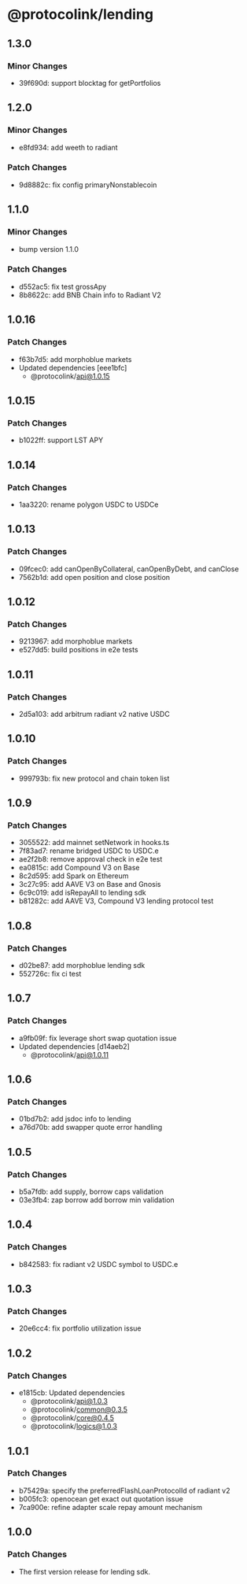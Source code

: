 # @protocolink/lending

## 1.3.0

### Minor Changes

- 39f690d: support blocktag for getPortfolios

## 1.2.0

### Minor Changes

- e8fd934: add weeth to radiant

### Patch Changes

- 9d8882c: fix config primaryNonstablecoin

## 1.1.0

### Minor Changes

- bump version 1.1.0

### Patch Changes

- d552ac5: fix test grossApy
- 8b8622c: add BNB Chain info to Radiant V2

## 1.0.16

### Patch Changes

- f63b7d5: add morphoblue markets
- Updated dependencies [eee1bfc]
  - @protocolink/api@1.0.15

## 1.0.15

### Patch Changes

- b1022ff: support LST APY

## 1.0.14

### Patch Changes

- 1aa3220: rename polygon USDC to USDCe

## 1.0.13

### Patch Changes

- 09fcec0: add canOpenByCollateral, canOpenByDebt, and canClose
- 7562b1d: add open position and close position

## 1.0.12

### Patch Changes

- 9213967: add morphoblue markets
- e527dd5: build positions in e2e tests

## 1.0.11

### Patch Changes

- 2d5a103: add arbitrum radiant v2 native USDC

## 1.0.10

### Patch Changes

- 999793b: fix new protocol and chain token list

## 1.0.9

### Patch Changes

- 3055522: add mainnet setNetwork in hooks.ts
- 7f83ad7: rename bridged USDC to USDC.e
- ae2f2b8: remove approval check in e2e test
- ea0815c: add Compound V3 on Base
- 8c2d595: add Spark on Ethereum
- 3c27c95: add AAVE V3 on Base and Gnosis
- 6c9c019: add isRepayAll to lending sdk
- b81282c: add AAVE V3, Compound V3 lending protocol test

## 1.0.8

### Patch Changes

- d02be87: add morphoblue lending sdk
- 552726c: fix ci test

## 1.0.7

### Patch Changes

- a9fb09f: fix leverage short swap quotation issue
- Updated dependencies [d14aeb2]
  - @protocolink/api@1.0.11

## 1.0.6

### Patch Changes

- 01bd7b2: add jsdoc info to lending
- a76d70b: add swapper quote error handling

## 1.0.5

### Patch Changes

- b5a7fdb: add supply, borrow caps validation
- 03e3fb4: zap borrow add borrow min validation

## 1.0.4

### Patch Changes

- b842583: fix radiant v2 USDC symbol to USDC.e

## 1.0.3

### Patch Changes

- 20e6cc4: fix portfolio utilization issue

## 1.0.2

### Patch Changes

- e1815cb: Updated dependencies
  - @protocolink/api@1.0.3
  - @protocolink/common@0.3.5
  - @protocolink/core@0.4.5
  - @protocolink/logics@1.0.3

## 1.0.1

### Patch Changes

- b75429a: specify the preferredFlashLoanProtocolId of radiant v2
- b005fc3: openocean get exact out quotation issue
- 7ca900e: refine adapter scale repay amount mechanism

## 1.0.0

### Patch Changes

- The first version release for lending sdk.
